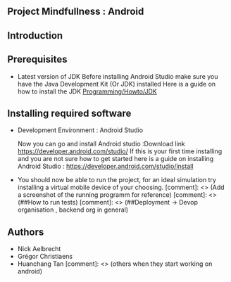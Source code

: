 Project Mindfullness : Android
------

## Introduction

## Prerequisites
* Latest version of JDK
    Before installing Android Studio make sure you have the Java Development Kit (Or JDK) installed
    Here is a guide on how to install the JDK [Programming/Howto/JDK](https://www3.ntu.edu.sg/home/ehchua/programming/howto/JDK_HowTo.html)

## Installing required software
* Development Environment : Android Studio

    Now you can go and install Android studio :Download link https://developer.android.com/studio/
    If this is your first time installing and you are not sure how to get started
    here is a guide on installing Android Studio : https://developer.android.com/studio/install

* You should now be able to run the project, for an ideal simulation try installing a virtual mobile device of your choosing.
[comment]: <> (Add a screenshot of the running programm for reference)
[comment]: <> (##How to run tests)
[comment]: <> (##Deployment -> Devop organisation , backend org in general)
## Authors
* Nick Aelbrecht
* Grégor Christiaens
* Huanchang Tan
[comment]: <> (others when they start working on android)
